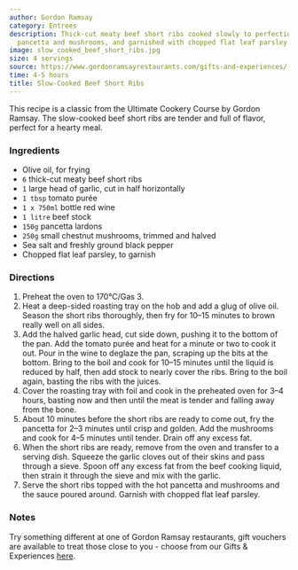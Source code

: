 ```yaml
---
author: Gordon Ramsay
category: Entrees
description: Thick-cut meaty beef short ribs cooked slowly to perfection, served with
  pancetta and mushrooms, and garnished with chopped flat leaf parsley.
image: slow_cooked_beef_short_ribs.jpg
size: 4 servings
source: https://www.gordonramsayrestaurants.com/gifts-and-experiences/
time: 4-5 hours
title: Slow-Cooked Beef Short Ribs
---
```

This recipe is a classic from the Ultimate Cookery Course by Gordon Ramsay. The slow-cooked beef short ribs are tender and full of flavor, perfect for a hearty meal.

### Ingredients

* Olive oil, for frying
* `6` thick-cut meaty beef short ribs
* `1` large head of garlic, cut in half horizontally
* `1 tbsp` tomato purée
* `1 x 750ml` bottle red wine
* `1 litre` beef stock
* `150g` pancetta lardons
* `250g` small chestnut mushrooms, trimmed and halved
* Sea salt and freshly ground black pepper
* Chopped flat leaf parsley, to garnish

### Directions

1. Preheat the oven to 170°C/Gas 3.
2. Heat a deep-sided roasting tray on the hob and add a glug of olive oil. Season the short ribs thoroughly, then fry for 10–15 minutes to brown really well on all sides.
3. Add the halved garlic head, cut side down, pushing it to the bottom of the pan. Add the tomato purée and heat for a minute or two to cook it out. Pour in the wine to deglaze the pan, scraping up the bits at the bottom. Bring to the boil and cook for 10–15 minutes until the liquid is reduced by half, then add stock to nearly cover the ribs. Bring to the boil again, basting the ribs with the juices.
4. Cover the roasting tray with foil and cook in the preheated oven for 3–4 hours, basting now and then until the meat is tender and falling away from the bone.
5. About 10 minutes before the short ribs are ready to come out, fry the pancetta for 2–3 minutes until crisp and golden. Add the mushrooms and cook for 4–5 minutes until tender. Drain off any excess fat.
6. When the short ribs are ready, remove from the oven and transfer to a serving dish. Squeeze the garlic cloves out of their skins and pass through a sieve. Spoon off any excess fat from the beef cooking liquid, then strain it through the sieve and mix with the garlic.
7. Serve the short ribs topped with the hot pancetta and mushrooms and the sauce poured around. Garnish with chopped flat leaf parsley.

### Notes

Try something different at one of Gordon Ramsay restaurants, gift vouchers are available to treat those close to you - choose from our Gifts & Experiences [here](https://www.gordonramsayrestaurants.com/gifts-and-experiences/).